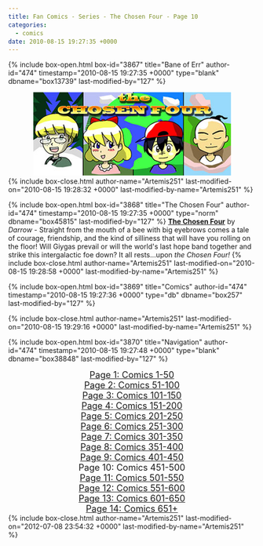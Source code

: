 ```yaml
---
title: Fan Comics - Series - The Chosen Four - Page 10
categories:
  - comics
date: 2010-08-15 19:27:35 +0000
---
```

{% include box-open.html box-id="3867" title="Bane of Err" author-id="474" timestamp="2010-08-15 19:27:35 +0000" type="blank" dbname="box13739" last-modified-by="127" %}
<center>
<img src="/comics/series/chosenfour/chosenfourbanner.jpg" />
</center>
{% include box-close.html author-name="Artemis251" last-modified-on="2010-08-15 19:28:32 +0000" last-modified-by-name="Artemis251" %}

{% include box-open.html box-id="3868" title="The Chosen Four" author-id="474" timestamp="2010-08-15 19:27:35 +0000" type="norm" dbname="box45815" last-modified-by="127" %}
<b><u>The Chosen Four</u></b> by <i>Darrow</i> - Straight from the mouth of a bee with big eyebrows comes a tale of courage, friendship, and the kind of silliness that will have you rolling on the floor!  Will Giygas prevail or will the world's last hope band together and strike this intergalactic foe down?  It all rests...upon <i>the Chosen Four!</i>
{% include box-close.html author-name="Artemis251" last-modified-on="2010-08-15 19:28:58 +0000" last-modified-by-name="Artemis251" %}

{% include box-open.html box-id="3869" title="Comics" author-id="474" timestamp="2010-08-15 19:27:36 +0000" type="db" dbname="box257" last-modified-by="127" %}
<center><navigator search="`Content` LIKE 'Darrow%'" display="no" quantity="50" start="450" section="description" /><displaytor mode="twocolumnlist" /></center>
{% include box-close.html author-name="Artemis251" last-modified-on="2010-08-15 19:29:16 +0000" last-modified-by-name="Artemis251" %}

{% include box-open.html box-id="3870" title="Navigation" author-id="474" timestamp="2010-08-15 19:27:48 +0000" type="blank" dbname="box38848" last-modified-by="127" %}
<center>
<a href="http://starmen.net/comics/series/chosenfour/index.php"><font size="4">Page 1: Comics 1-50</font></a><br />
<a href="http://starmen.net/comics/series/chosenfour/index2.php"><font size="4">Page 2: Comics 51-100</font></a><br />
<a href="http://starmen.net/comics/series/chosenfour/index3.php"><font size="4">Page 3: Comics 101-150</font></a><br />
<a href="http://starmen.net/comics/series/chosenfour/index4.php"><font size="4">Page 4: Comics 151-200</font></a><br />
<a href="http://starmen.net/comics/series/chosenfour/index5.php"><font size="4">Page 5: Comics 201-250</font></a><br />
<a href="http://starmen.net/comics/series/chosenfour/index6.php"><font size="4">Page 6: Comics 251-300</font></a>
<br /><a href="http://starmen.net/comics/series/chosenfour/index7.php"><font size="4">Page 7: Comics 301-350</font></a>
<br /><a href="http://starmen.net/comics/series/chosenfour/index8.php"><font size="4">Page 8: Comics 351-400</font></a>
<br /><a href="http://starmen.net/comics/series/chosenfour/index9.php"><font size="4">Page 9: Comics 401-450</font></a>
<br /><font size="4">Page 10: Comics 451-500</font>
<br /><a href="http://starmen.net/comics/series/chosenfour/index11.php"><font size="4">Page 11: Comics 501-550</font></a>
<br /><a href="http://starmen.net/comics/series/chosenfour/index12.php"><font size="4">Page 12: Comics 551-600</font></a>
<br /><a href="http://starmen.net/comics/series/chosenfour/index13.php"><font size="4">Page 13: Comics 601-650</font></a>
<br /><a href="http://starmen.net/comics/series/chosenfour/index14.php"><font size="4">Page 14: Comics 651+</font></a>
<!--
<br /><a href="http://starmen.net/comics/series/chosenfour/index10.php"><font size="4">Page 10: Comics 301+</font></a>
-->
</center>
{% include box-close.html author-name="Artemis251" last-modified-on="2012-07-08 23:54:32 +0000" last-modified-by-name="Artemis251" %}
